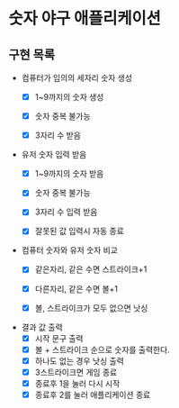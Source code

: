 # 숫자 야구 애플리케이션

## 구현 목록


- 컴퓨터가 임의의 세자리 숫자 생성
    - [x] 1~9까지의 숫자 생성
    - [x] 숫자 중복 불가능
    - [x] 3자리 수 받음
  

- 유저 숫자 입력 받음
  - [x] 1~9까지의 숫자 받음
  - [x] 숫자 중복 불가능
  - [x] 3자리 수 입력 받음
  - [x] 잘못된 값 입력시 자동 종료


- 컴퓨터 숫자와 유저 숫자 비교
  - [X] 같은자리, 같은 수면 스트라이크+1
  - [X] 다른자리, 같은 수면 볼+1
  - [X] 볼, 스트라이크가 모두 없으면 낫싱


- 결과 값 출력
  - [X] 시작 문구 출력
  - [X] 볼 + 스트라이크 순으로 숫자를 출력한다.
  - [X] 하나도 없는 경우 낫싱 출력
  - [X] 3스트라이크면 게임 종료
  - [X] 종료후 1을 눌러 다시 시작
  - [X] 종료후 2를 눌러 애플리케이션 종료